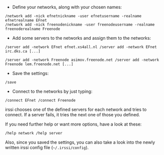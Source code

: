 * Define your networks, along with your chosen names:

```
/network add -nick efnetnickname -user efnetusername -realname efnetrealname EFnet
/network add -nick freenodenickname -user freenodeusername -realname freenoderealname Freenode
```

* Add some servers to the networks and assign them to the networks:

```
/server add -network EFnet efnet.xs4all.nl /server add -network EFnet irc.dks.ca [...]

/server add -network Freenode asimov.freenode.net /server add -network Freenode lem.freenode.net [...]
```

* Save the settings:

```
/save
```

* Connect to the networks by just typing:

```
/connect EFnet /connect Freenode
```

irssi chooses one of the defined servers for each network and tries to connect. If a server fails, it tries the next one of those you defined.

If you need further help or want more options, have a look at these:

```
/help network /help server
```

Also, since you saved the settings, you can also take a look into the newly written irssi config file (`~/.irssi/config`).
